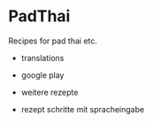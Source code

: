 # PadThai
Recipes for pad thai etc.


- translations
- google play

- weitere rezepte
- rezept schritte mit spracheingabe
